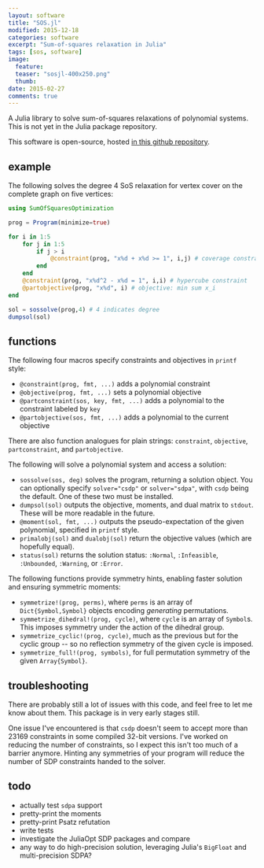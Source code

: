 ```yaml
---
layout: software
title: "SOS.jl"
modified: 2015-12-18
categories: software
excerpt: "Sum-of-squares relaxation in Julia"
tags: [sos, software]
image:
  feature: 
  teaser: "sosjl-400x250.png"
  thumb:
date: 2015-02-27
comments: true
---
```


A Julia library to solve sum-of-squares relaxations of polynomial systems. This is not yet in the Julia package repository.

This software is open-source, hosted [in this github repository](https://github.com/willperry/SumOfSquaresOptimization.jl).




## example

The following solves the degree 4 SoS relaxation for vertex cover on the complete graph on five vertices:

``` julia
using SumOfSquaresOptimization

prog = Program(minimize=true)

for i in 1:5
    for j in 1:5
        if j > i
            @constraint(prog, "x%d + x%d >= 1", i,j) # coverage constraint
        end
    end
    @constraint(prog, "x%d^2 - x%d = 1", i,i) # hypercube constraint
    @partobjective(prog, "x%d", i) # objective: min sum x_i
end

sol = sossolve(prog,4) # 4 indicates degree
dumpsol(sol)
```

## functions

The following four macros specify constraints and objectives in `printf` style:

* `@constraint(prog, fmt, ...)` adds a polynomial constraint
* `@objective(prog, fmt, ...)` sets a polynomial objective
* `@partconstraint(sos, key, fmt, ...)` adds a polynomial to the constraint labeled by `key`
* `@partobjective(sos, fmt, ...)` adds a polynomial to the current objective

There are also function analogues for plain strings: `constraint`, `objective`, `partconstraint`, and `partobjective`.

The following will solve a polynomial system and access a solution:

* `sossolve(sos, deg)` solves the program, returning a solution object. You can optionally specify `solver="csdp"` or `solver="sdpa"`, with `csdp` being the default. One of these two must be installed.
* `dumpsol(sol)` outputs the objective, moments, and dual matrix to `stdout`. These will be more readable in the future.
* `@moment(sol, fmt, ...)` outputs the pseudo-expectation of the given polynomial, specified in `printf` style.
* `primalobj(sol)` and `dualobj(sol)` return the objective values (which are hopefully equal).
* `status(sol)` returns the solution status: `:Normal`, `:Infeasible`, `:Unbounded`, `:Warning`, or `:Error`.

The following functions provide symmetry hints, enabling faster solution and ensuring symmetric moments:

* `symmetrize!(prog, perms)`, where `perms` is an array of `Dict{Symbol,Symbol}` objects encoding *generating* permutations.
* `symmetrize_dihedral!(prog, cycle)`, where `cycle` is an array of `Symbol`s. This imposes symmetry under the action of the dihedral group.
* `symmetrize_cyclic!(prog, cycle)`, much as the previous but for the cyclic group -- so no reflection symmetry of the given cycle is imposed.
* `symmetrize_full!(prog, symbols)`, for full permutation symmetry of the given `Array{Symbol}`.


## troubleshooting
There are probably still a lot of issues with this code, and feel free to let me know about them. This package is in very early stages still.

One issue I've encountered is that `csdp` doesn't seem to accept more than 23169 constraints in some compiled 32-bit versions. I've worked on reducing the number of constraints, so I expect this isn't too much of a barrier anymore. Hinting any symmetries of your program will reduce the number of SDP constraints handed to the solver.


## todo
* actually test `sdpa` support
* pretty-print the moments
* pretty-print Psatz refutation
* write tests
* investigate the JuliaOpt SDP packages and compare
* any way to do high-precision solution, leveraging Julia's `BigFloat` and multi-precision SDPA?


